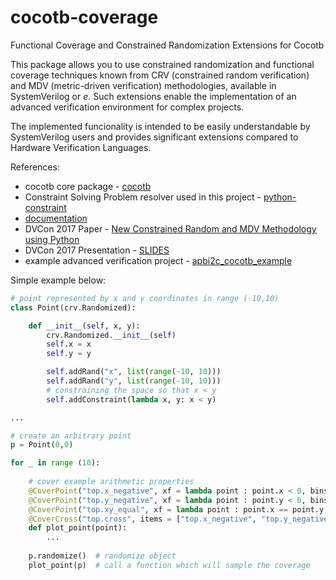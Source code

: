 # cocotb-coverage
Functional Coverage and Constrained Randomization Extensions for Cocotb

This package allows you to use constrained randomization and functional coverage techniques known from CRV (constrained random verification) and MDV (metric-driven verification) methodologies, available in SystemVerilog or _e_. Such extensions enable the implementation of an advanced verification environment for complex projects.

The implemented funcionality is intended to be easily understandable by SystemVerilog users and provides significant extensions compared to Hardware Verification Languages. 

References:
* cocotb core package - [cocotb](https://github.com/potentialventures/cocotb)
* Constraint Solving Problem resolver used in this project - [python-constraint](https://github.com/python-constraint/python-constraint)
* [documentation](https://cocotb-coverage.readthedocs.io/en/latest/) 
* DVCon 2017 Paper - [New Constrained Random and MDV Methodology using Python](http://events.dvcon.org/2017/proceedings/papers/02_3.pdf)
* DVCon 2017 Presentation - [SLIDES](http://events.dvcon.org/2017/proceedings/slides/02_3.pdf)
* example advanced verification project - [apbi2c_cocotb_example](https://github.com/mciepluc/apbi2c_cocotb_example)

Simple example below:
```Python
# point represented by x and y coordinates in range (-10,10)
class Point(crv.Randomized):

    def __init__(self, x, y):
        crv.Randomized.__init__(self)
        self.x = x
        self.y = y

        self.addRand("x", list(range(-10, 10)))
        self.addRand("y", list(range(-10, 10)))
        # constraining the space so that x < y
        self.addConstraint(lambda x, y: x < y)

...

# create an arbitrary point
p = Point(0,0)

for _ in range (10):
    
    # cover example arithmetic properties
    @CoverPoint("top.x_negative", xf = lambda point : point.x < 0, bins = [True, False])
    @CoverPoint("top.y_negative", xf = lambda point : point.y < 0, bins = [True, False])
    @CoverPoint("top.xy_equal", xf = lambda point : point.x == point.y, bins = [True, False])
    @CoverCross("top.cross", items = ["top.x_negative", "top.y_negative"])
    def plot_point(point):
        ...
    
    p.randomize()  # randomize object
    plot_point(p)  # call a function which will sample the coverage
              
```
